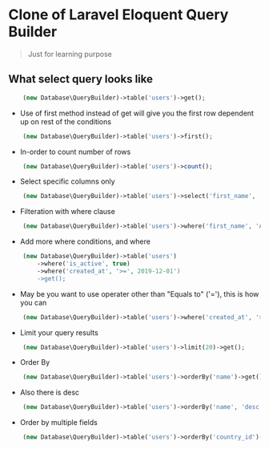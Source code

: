 # Clone of Laravel Eloquent Query Builder
> Just for learning purpose

## What select query looks like
```php
	(new Database\QueryBuilder)->table('users')->get();
```

- Use of first method instead of get will give you the first
	row dependent up on rest of the conditions
```php
	(new Database\QueryBuilder)->table('users')->first();
```

- In-order to count number of rows
```php
	(new Database\QueryBuilder)->table('users')->count();
```

- Select specific columns only
```php
	(new Database\QueryBuilder)->table('users')->select('first_name', 'last_name', 'email')->get();
```

- Filteration with where clause
```php
	(new Database\QueryBuilder)->table('users')->where('first_name', 'Alexender')->get();
```

- Add more where conditions, and where
```php
	(new Database\QueryBuilder)->table('users')
		->where('is_active', true)
		->where('created_at', '>=', 2019-12-01')
		->get();
```

- May be you want to use operater other than "Equals to" ('='), this is how you can
```php
	(new Database\QueryBuilder)->table('users')->where('created_at', '>=', 2019-12-01')->get();
```

- Limit your query results
```php
	(new Database\QueryBuilder)->table('users')->limit(20)->get();
```

- Order By
```php
	(new Database\QueryBuilder)->table('users')->orderBy('name')->get();
```

- Also there is desc
```php
	(new Database\QueryBuilder)->table('users')->orderBy('name', 'desc')->get();
```

- Order by multiple fields
```php
	(new Database\QueryBuilder)->table('users')->orderBy('country_id')->orderBy('created_at', 'desc')->get();
```
